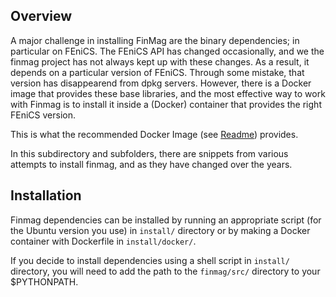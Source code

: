 Overview
--------

A major challenge in installing FinMag are the binary dependencies; in
particular on FEniCS. The FEniCS API has changed occasionally, and we
the finmag project has not always kept up with these changes. As a
result, it depends on a particular version of FEniCS. Through some
mistake, that version has disappearend from dpkg servers. However,
there is a Docker image that provides these base libraries, and the
most effective way to work with Finmag is to install it inside a
(Docker) container that provides the right FEniCS version.

This is what the recommended Docker Image (see [Readme](https://github.com/fangohr/finmag/blob/master/README.md))
provides.

In this subdirectory and subfolders, there are snippets from various
attempts to install finmag, and as they have changed over the years.




Installation
------------

Finmag dependencies can be installed by running an appropriate script
(for the Ubuntu version you use) in `install/` directory or by making
a Docker container with Dockerfile in `install/docker/`.

If you decide to install dependencies using a shell script in
`install/` directory, you will need to add the path to the
`finmag/src/` directory to your $PYTHONPATH.


